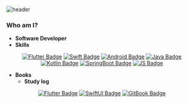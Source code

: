 

![header](https://capsule-render.vercel.app/api?type=Waving&color=auto&height=100&section=header&text=Creative%20Developer&fontSize=50)

### Who am I?
- **Software Developer**
- **Skills**
<div align=center>

[![Flutter Badge](https://img.shields.io/badge/-Flutter-1DA1F2?style=flat-square&logo=flutter&link=)](#)
[![Swift Badge](https://img.shields.io/badge/-Swift-F05138?style=flat-square&logo=Swift&logoColor=white&link=)](#)
[![Android Badge](https://img.shields.io/badge/-Android-black?style=flat-square&logo=Android&link=)](#)
[![Java Badge](https://img.shields.io/badge/-java-black?style=flat-square&logo=java&link=)](#)
[![Kotlin Badge](https://img.shields.io/badge/-Kotlin-black?style=flat-square&logo=Kotlin&link=)](#)
[![SpringBoot Badge](https://img.shields.io/badge/-SpringBoot-black?style=flat-square&logo=SpringBoot&link=)](#)
[![JS Badge](https://img.shields.io/badge/-JavaScript-black?style=flat-square&logo=JavaScript&link=)](#)

</div>


 - **Books**
   - **Study log**
<div align=center>

[![Flutter Badge](https://img.shields.io/badge/-Flutter-1DA1F2?style=flat-square&logo=flutter&link=https://111coding.github.io/books/flutter)](https://111coding.github.io/books/flutter) 
[![SwiftUI Badge](https://img.shields.io/badge/-SwiftUI-F05138?style=flat-square&logo=Swift&logoColor=white&link=https://111coding.github.io/books/swift)](https://111coding.github.io/books/swift) 
[![GitBook Badge](https://img.shields.io/badge/-GitBook-3884FF?style=flat-square&logo=GitBook&logoColor=white&link=https://111coding.github.io/books/gitbook)](https://111coding.github.io/books/gitbook) 

</div>

